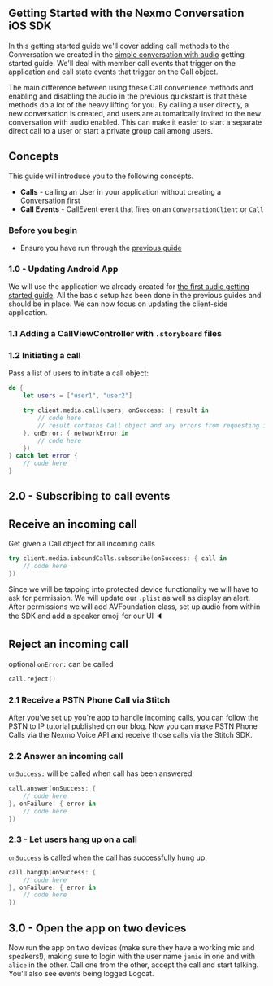## Getting Started with the Nexmo Conversation iOS SDK

In this getting started guide we'll cover adding call methods to the Conversation we created in the [simple conversation with audio](/stitch/in-app-messaging/guides/4-enable-audio/swift) getting started guide. We'll deal with member call events that trigger on the application and call state events that trigger on the Call object.

The main difference between using these Call convenience methods and enabling and disabling the audio in the previous quickstart is that these methods do a lot of the heavy lifting for you. By calling a user directly, a new conversation is created, and users are automatically invited to the new conversation with audio enabled. This can make it easier to start a separate direct call to a user or start a private group call among users.

## Concepts

This guide will introduce you to the following concepts.

- **Calls** - calling an User in your application without creating a Conversation first
- **Call Events** - CallEvent event that fires on an `ConversationClient` or `Call`


### Before you begin
- Ensure you have run through the [previous guide](/stitch/in-app-messaging/guides/4-enable-audio/swift) 

### 1.0 - Updating Android App

We will use the application we already created for [the first audio getting started guide](/stitch/in-app-messaging/guides/4-enable-audio/swift). All the basic setup has been done in the previous guides and should be in place. We can now focus on updating the client-side application.

### 1.1 Adding a CallViewController with `.storyboard` files 

### 1.2 Initiating a call 

Pass a list of users to initiate a call object:

```swift
do {
    let users = ["user1", "user2"]

    try client.media.call(users, onSuccess: { result in
        // code here
        // result contains Call object and any errors from requesting invites for users
    }, onError: { networkError in
        // code here
    })
} catch let error {
    // code here
}
``` 

## 2.0 - Subscribing to call events

## Receive an incoming call 

Get given a Call object for all incoming calls

```swift
try client.media.inboundCalls.subscribe(onSuccess: { call in
    // code here
})
```

Since we will be tapping into protected device functionality we will have to ask for permission. We will update our `.plist` as well as display an alert. After permissions we will add AVFoundation class, set up audio from within the SDK and add a speaker emoji for our UI 🔈

## Reject an incoming call 

optional `onError:` can be called

```swift
call.reject()
```


### 2.1 Receive a PSTN Phone Call via Stitch

After you've set up you're app to handle incoming calls, you can follow the PSTN to IP tutorial published on our blog. Now you can make PSTN Phone Calls via the Nexmo Voice API and receive those calls via the Stitch SDK.

### 2.2 Answer an incoming call 

`onSuccess:` will be called when call has been answered

```swift
call.answer(onSuccess: {
    // code here              
}, onFailure: { error in
    // code here
})
``` 

### 2.3 - Let users hang up on a call 

`onSuccess` is called when the call has successfully hung up. 

```swift
call.hangUp(onSuccess: {
    // code here
}, onFailure: { error in
    // code here
})
```



## 3.0 - Open the app on two devices

Now run the app on two devices (make sure they have a working mic and speakers!), making sure to login with the user name `jamie` in one and with `alice` in the other. Call one from the other, accept the call and start talking. You'll also see events being logged Logcat.